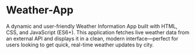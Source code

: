 # Weather-App
A dynamic and user-friendly Weather Information App built with HTML, CSS, and JavaScript (ES6+). This application fetches live weather data from an external API and displays it in a clean, modern interface—perfect for users looking to get quick, real-time weather updates by city.
